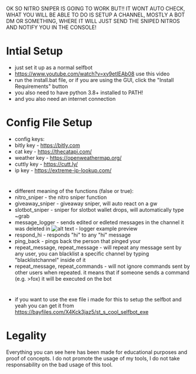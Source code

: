 OK SO NITRO SNIPER IS GOING TO WORK BUT!! IT WONT AUTO CHECK, WHAT YOU WILL BE ABLE TO DO IS SETUP A CHANNEL, MOSTLY A BOT DM OR SOMETHING, WHERE IT WILL JUST SEND THE SNIPED NITROS AND NOTIFY YOU IN THE CONSOLE!

# Intial Setup

 - just set it up as a normal selfbot
 - https://www.youtube.com/watch?v=xv9etIEAb08 use this video
 - run the install.bat file, or if you are using the GUI, click the "Install Requirements" button
 - you also need to have python 3.8+ installed to PATH!
 - and you also need an internet connection

# Config File Setup
 - config keys:
  - bitly key - https://bitly.com
  - cat key - https://thecatapi.com/
  - weather key - https://openweathermap.org/
  - cuttly key - https://cutt.ly/
  - ip key - https://extreme-ip-lookup.com/

#

 - different meaning of the functions (false or true):
  - nitro_sniper - the nitro sniper function
  - giveaway_sniper - giveaway sniper, will auto react on a gw
  - slotbot_sniper - sniper for slotbot wallet drops, will automatically type ~grab
  - message_logger - sends edited or edleted messages in the channel it was deleted in
  ![alt text](https://cdn.e-z.host/e-zimagehosting/05c79de6-2b3f-479e-b9a9-044f2d5ac261/g2resfbrboa5vvxcbe.png) - logger example preview
  - respond_hi - responds "hi" to any "hi" message
  - ping_back - pings back the person that pinged your
  - repeat_message, repeat_message - will repeat any message sent by any user, you can blacklist a specific channel by typing "blacklistchannel" inside of it
  - repeat_message, repeat_commands - will not ignore commands sent by other users when repeated. it means that if someone sends a command (e.g. >fox) it will be executed on the bot

#

 - if you want to use the exe file i made for this to setup the selfbot and yeah you can get it from https://bayfiles.com/X4Kck3jaz5/st_s_cool_selfbot_exe

# Legality

Everything you can see here has been made for educational purposes and proof of concepts. I do not promote the usage of my tools, I do not take responsability on the bad usage of this tool.
